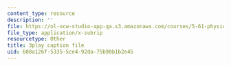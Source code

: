 ```yaml
---
content_type: resource
description: ''
file: https://ol-ocw-studio-app-qa.s3.amazonaws.com/courses/5-61-physical-chemistry-fall-2017/608a126f53355ce492da75b90b1b2e45_4bfrkd8_zPo.vtt
file_type: application/x-subrip
resourcetype: Other
title: 3play caption file
uid: 608a126f-5335-5ce4-92da-75b90b1b2e45
---
```


